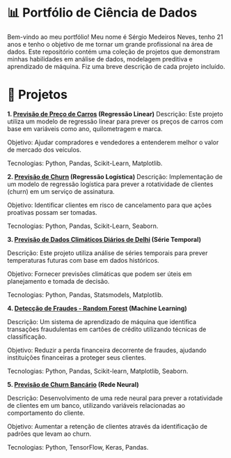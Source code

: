 # 📊 Portfólio de Ciência de Dados
Bem-vindo ao meu portfólio! Meu nome é Sérgio Medeiros Neves, tenho 21 anos e tenho o objetivo de me tornar um grande profissional na área de dados. Este repositório contém uma coleção de projetos que demonstram minhas habilidades em análise de dados, modelagem preditiva e aprendizado de máquina. Fiz uma breve descrição de cada projeto incluído.

# 🌟 Projetos
**1. [Previsão de Preço de Carros](Regressão%20Linear/Car%20Price%20Prediction) (Regressão Linear)** 
Descrição: Este projeto utiliza um modelo de regressão linear para prever os preços de carros com base em variáveis como ano, quilometragem e marca.

Objetivo: Ajudar compradores e vendedores a entenderem melhor o valor de mercado dos veículos.

Tecnologias: Python, Pandas, Scikit-Learn, Matplotlib.


**2. [Previsão de Churn](Regressão%20Logistica/Previsão%20de%20Churn) (Regressão Logística)**
Descrição: Implementação de um modelo de regressão logística para prever a rotatividade de clientes (churn) em um serviço de assinatura.

Objetivo: Identificar clientes em risco de cancelamento para que ações proativas possam ser tomadas.

Tecnologias: Python, Pandas, Scikit-Learn, Seaborn.


**3. [Previsão de Dados Climáticos Diários de Delhi](Séries%20Temporais/Previsão%20de%20Dados%20Climáticos%20Diários%20de%20Delhi) (Série Temporal)**

Descrição: Este projeto utiliza análise de séries temporais para prever temperaturas futuras com base em dados históricos.

Objetivo: Fornecer previsões climáticas que podem ser úteis em planejamento e tomada de decisão.

Tecnologias: Python, Pandas, Statsmodels, Matplotlib.


**4. [Detecção de Fraudes - Random Forest](Machine%20Learning/Detecção%20de%20fraudes%20-%20Random%20Forest) (Machine Learning)**

Descrição: Um sistema de aprendizado de máquina que identifica transações fraudulentas em cartões de crédito utilizando técnicas de classificação.

Objetivo: Reduzir a perda financeira decorrente de fraudes, ajudando instituições financeiras a proteger seus clientes.

Tecnologias: Python, Pandas, Scikit-learn, Matplotlib, Seaborn.


**5. [Previsão de Churn Bancário](Redes%20Neurais/Previsão%20de%20Churn%20Bancário) (Rede Neural)**

Descrição: Desenvolvimento de uma rede neural para prever a rotatividade de clientes em um banco, utilizando variáveis relacionadas ao comportamento do cliente.

Objetivo: Aumentar a retenção de clientes através da identificação de padrões que levam ao churn.

Tecnologias: Python, TensorFlow, Keras, Pandas.

